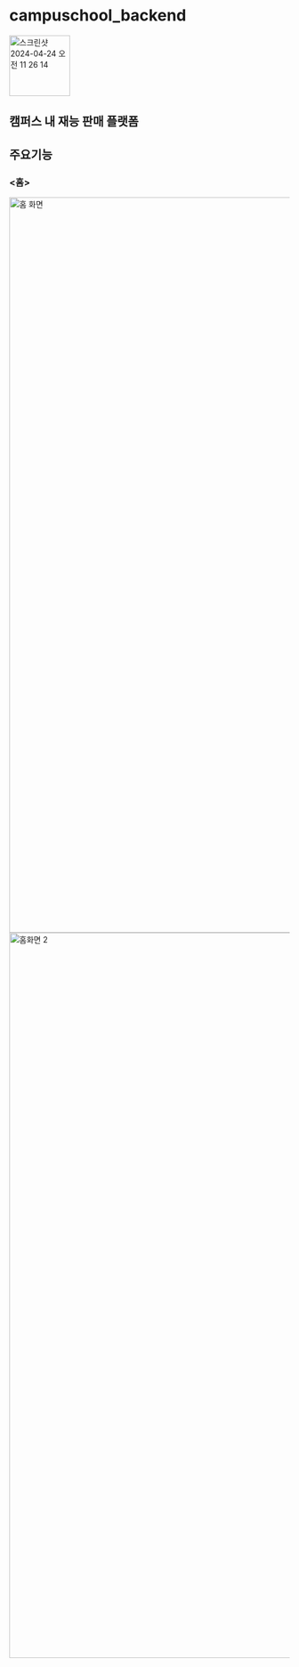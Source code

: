 # campuschool_backend
<img width="109" alt="스크린샷 2024-04-24 오전 11 26 14" src="https://github.com/Musung1/campuschool_backend/assets/70582218/db1dd087-5c6d-4fe6-af1d-05da8829973b">

## 캠퍼스 내 재능 판매 플랫폼
## 주요기능
### <홈>
<img width="1322" alt="홈 화면" src="https://github.com/Musung1/campuschool_backend/assets/70582218/7fa50448-549d-4965-a8fe-d4459903e70a" width="45%">
<img width="1304" alt="홈화면 2" src="https://github.com/Musung1/campuschool_backend/assets/70582218/43ffc3f4-544d-401d-84aa-17f40e73d0cc" width="45%">
